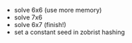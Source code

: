 - solve 6x6 (use more memory)
- solve 7x6
- solve 6x7 (finish!)
- set a constant seed in zobrist hashing